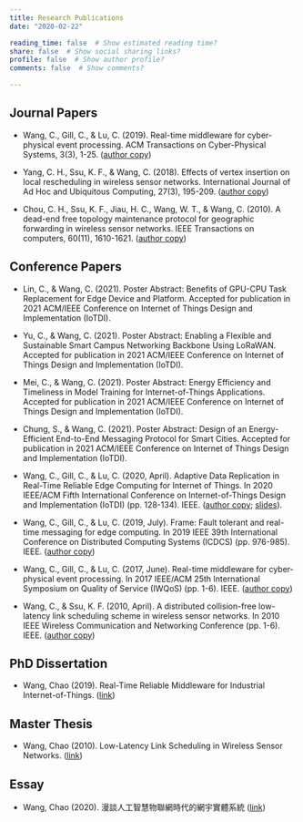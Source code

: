 ```yaml
---
title: Research Publications
date: "2020-02-22"

reading_time: false  # Show estimated reading time?
share: false  # Show social sharing links?
profile: false  # Show author profile?
comments: false  # Show comments?

---
```


## Journal Papers
- Wang, C., Gill, C., & Lu, C. (2019). Real-time middleware for cyber-physical event processing. ACM Transactions on Cyber-Physical Systems, 3(3), 1-25. ([author copy](tcps19.pdf))

- Yang, C. H., Ssu, K. F., & Wang, C. (2018). Effects of vertex insertion on local rescheduling in wireless sensor networks. International Journal of Ad Hoc and Ubiquitous Computing, 27(3), 195-209. ([author copy](ijahuc18.pdf))

- Chou, C. H., Ssu, K. F., Jiau, H. C., Wang, W. T., & Wang, C. (2010). A dead-end free topology maintenance protocol for geographic forwarding in wireless sensor networks. IEEE Transactions on computers, 60(11), 1610-1621. ([author copy](tc11.pdf))

## Conference Papers
- Lin, C., & Wang, C. (2021). Poster Abstract: Benefits of GPU-CPU Task Replacement for Edge Device and Platform. Accepted for publication in 2021 ACM/IEEE Conference on Internet of Things Design and Implementation (IoTDI).

- Yu, C., & Wang, C. (2021). Poster Abstract: Enabling a Flexible and Sustainable Smart Campus Networking Backbone Using LoRaWAN. Accepted for publication in 2021 ACM/IEEE Conference on Internet of Things Design and Implementation (IoTDI).

- Mei, C., & Wang, C. (2021). Poster Abstract: Energy Efficiency and Timeliness in Model Training for Internet-of-Things Applications. Accepted for publication in 2021 ACM/IEEE Conference on Internet of Things Design and Implementation (IoTDI).

- Chung, S., & Wang, C. (2021). Poster Abstract: Design of an Energy-Efficient End-to-End Messaging Protocol for Smart Cities. Accepted for publication in 2021 ACM/IEEE Conference on Internet of Things Design and Implementation (IoTDI).

- Wang, C., Gill, C., & Lu, C. (2020, April). Adaptive Data Replication in Real-Time Reliable Edge Computing for Internet of Things. In 2020 IEEE/ACM Fifth International Conference on Internet-of-Things Design and Implementation (IoTDI) (pp. 128-134). IEEE. ([author copy](iotdi20.pdf); [slides](iotdi20-arrec-presentation.pdf)).

- Wang, C., Gill, C., & Lu, C. (2019, July). Frame: Fault tolerant and real-time messaging for edge computing. In 2019 IEEE 39th International Conference on Distributed Computing Systems (ICDCS) (pp. 976-985). IEEE. ([author copy](icdcs19.pdf))

- Wang, C., Gill, C., & Lu, C. (2017, June). Real-time middleware for cyber-physical event processing. In 2017 IEEE/ACM 25th International Symposium on Quality of Service (IWQoS) (pp. 1-6). IEEE. ([author copy](iwqos17.pdf))

- Wang, C., & Ssu, K. F. (2010, April). A distributed collision-free low-latency link scheduling scheme in wireless sensor networks. In 2010 IEEE Wireless Communication and Networking Conference (pp. 1-6). IEEE. ([author copy](wcnc10.pdf))

## PhD Dissertation
- Wang, Chao (2019). Real-Time Reliable Middleware for Industrial Internet-of-Things. ([link](https://openscholarship.wustl.edu/eng_etds/459/))

## Master Thesis
- Wang, Chao (2010). Low-Latency Link Scheduling in Wireless Sensor Networks. ([link](http://etds.lib.ncku.edu.tw/etdservice/view_metadata?etdun=U0026-0607201000151100))

## Essay
- Wang, Chao (2020). 漫談人工智慧物聯網時代的網宇實體系統 ([link](https://jaiiot.weebly.com/jaiiot-2020-05.html))
